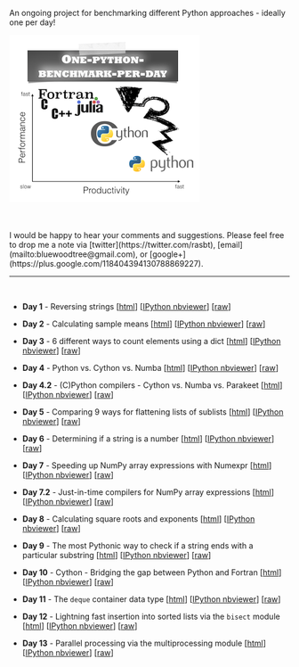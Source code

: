 
An ongoing project for benchmarking different Python approaches - ideally one per day!



![logo](./images/logo.png)


<br>
<br>
I would be happy to hear your comments and suggestions.  
Please feel free to drop me a note via
[twitter](https://twitter.com/rasbt), [email](mailto:bluewoodtree@gmail.com), or [google+](https://plus.google.com/118404394130788869227).
<hr>
<br>

- **Day 1** - Reversing strings [[html](http://htmlpreview.github.io/?https://github.com/rasbt/One-Python-benchmark-per-day/blob/master/htmls/day1_string_reverse.html)] [[IPython nbviewer](http://nbviewer.ipython.org/github/rasbt/One-Python-benchmark-per-day/blob/master/ipython_nbs/day1_string_reverse.ipynb?create=1)] [[raw](https://github.com/rasbt/One-Python-benchmark-per-day/blob/master/ipython_nbs/day1_string_reverse.ipynb)]


- **Day 2** - Calculating sample means [[html](http://htmlpreview.github.io/?https://github.com/rasbt/One-Python-benchmark-per-day/blob/master/htmls/day2_mean_values.html)] [[IPython nbviewer](http://nbviewer.ipython.org/github/rasbt/One-Python-benchmark-per-day/blob/master/ipython_nbs/day2_mean_values.ipynb?create=1)] [[raw](https://github.com/rasbt/One-Python-benchmark-per-day/blob/master/ipython_nbs/day2_mean_values.ipynb)]


- **Day 3** - 6 different ways to count elements using a dict [[html](http://htmlpreview.github.io/?https://github.com/rasbt/One-Python-benchmark-per-day/blob/master/htmls/day3_dictionary_counting.html)] [[IPython nbviewer](http://nbviewer.ipython.org/github/rasbt/One-Python-benchmark-per-day/blob/master/ipython_nbs/day3_dictionary_counting.ipynb?create=1)] [[raw](https://github.com/rasbt/One-Python-benchmark-per-day/blob/master/ipython_nbs/day3_dictionary_counting.ipynb)]


- **Day 4** - Python vs. Cython vs. Numba [[html](http://htmlpreview.github.io/?https://github.com/rasbt/One-Python-benchmark-per-day/blob/master/htmls/day4_python_cython_numba.html)] [[IPython nbviewer](http://nbviewer.ipython.org/github/rasbt/One-Python-benchmark-per-day/blob/master/ipython_nbs/day4_python_cython_numba.ipynb?create=1)] [[raw](https://github.com/rasbt/One-Python-benchmark-per-day/blob/master/ipython_nbs/day4_python_cython_numba.ipynb)]


- **Day 4.2** - (C)Python compilers - Cython vs. Numba vs. Parakeet [[html](http://htmlpreview.github.io/?https://github.com/rasbt/One-Python-benchmark-per-day/blob/master/htmls/day4_2_cython_numba_parakeet.html)] [[IPython nbviewer](http://nbviewer.ipython.org/github/rasbt/One-Python-benchmark-per-day/blob/master/ipython_nbs/day4_2_cython_numba_parakeet.ipynb?create=1)] [[raw](https://github.com/rasbt/One-Python-benchmark-per-day/blob/master/ipython_nbs/day4_2_cython_numba_parakeet.ipynb)]


- **Day 5** - Comparing 9 ways for flattening lists of sublists [[html](http://htmlpreview.github.io/?https://github.com/rasbt/One-Python-benchmark-per-day/blob/master/htmls/day5_flattening_lists.html)] [[IPython nbviewer](http://nbviewer.ipython.org/github/rasbt/One-Python-benchmark-per-day/blob/master/ipython_nbs/day5_flattening_lists.ipynb?create=1)] [[raw](https://github.com/rasbt/One-Python-benchmark-per-day/blob/master/ipython_nbs/day5_flattening_lists.ipynb)]


- **Day 6** - Determining if a string is a number [[html](http://htmlpreview.github.io/?https://github.com/rasbt/One-Python-benchmark-per-day/blob/master/htmls/day6_string_is_number.html)] [[IPython nbviewer](http://nbviewer.ipython.org/github/rasbt/One-Python-benchmark-per-day/blob/master/ipython_nbs/day6_string_is_number.ipynb?create=1)] [[raw](https://github.com/rasbt/One-Python-benchmark-per-day/blob/master/ipython_nbs/day6_string_is_number.ipynb)]


- **Day 7** - Speeding up NumPy array expressions with Numexpr [[html](http://htmlpreview.github.io/?https://github.com/rasbt/One-Python-benchmark-per-day/blob/master/htmls/day7_numpy_numexpr.html)] [[IPython nbviewer](http://nbviewer.ipython.org/github/rasbt/One-Python-benchmark-per-day/blob/master/ipython_nbs/day7_numpy_numexpr.ipynb?create=1)] [[raw](https://github.com/rasbt/One-Python-benchmark-per-day/blob/master/ipython_nbs/day7_numpy_numexpr.ipynb)]


- **Day 7.2** - Just-in-time compilers for NumPy array expressions [[html](http://htmlpreview.github.io/?https://github.com/rasbt/One-Python-benchmark-per-day/blob/master/htmls/day7_2_jit_numpy.html)] [[IPython nbviewer](http://nbviewer.ipython.org/github/rasbt/One-Python-benchmark-per-day/blob/master/ipython_nbs/day7_2_jit_numpy.ipynb?create=1)] [[raw](https://github.com/rasbt/One-Python-benchmark-per-day/blob/master/ipython_nbs/day7_2_jit_numpy.ipynb)]


- **Day 8** - Calculating square roots and exponents [[html](http://htmlpreview.github.io/?https://github.com/rasbt/One-Python-benchmark-per-day/blob/master/htmls/day8_sqrt_and_exp.html)] [[IPython nbviewer](http://nbviewer.ipython.org/github/rasbt/One-Python-benchmark-per-day/blob/master/ipython_nbs/day8_sqrt_and_exp.ipynb?create=1)] [[raw](https://github.com/rasbt/One-Python-benchmark-per-day/blob/master/ipython_nbs/day8_sqrt_and_exp.ipynb)]

- **Day 9** - The most Pythonic way to check if a string ends with a particular substring [[html](http://htmlpreview.github.io/?https://github.com/rasbt/One-Python-benchmark-per-day/blob/master/htmls/day9_string_endswith.html)] [[IPython nbviewer](http://nbviewer.ipython.org/github/rasbt/One-Python-benchmark-per-day/blob/master/ipython_nbs/day9_string_endswith.ipynb?create=1)] [[raw](https://github.com/rasbt/One-Python-benchmark-per-day/blob/master/ipython_nbs/day9_string_endswith.ipynb)]

- **Day 10** - Cython - Bridging the gap between Python and Fortran [[html](http://htmlpreview.github.io/?https://github.com/rasbt/One-Python-benchmark-per-day/blob/master/htmls/day10_fortran_lstsqr.html)] [[IPython nbviewer](http://nbviewer.ipython.org/github/rasbt/One-Python-benchmark-per-day/blob/master/ipython_nbs/day10_fortran_lstsqr.ipynb?create=1)] [[raw](https://github.com/rasbt/One-Python-benchmark-per-day/blob/master/ipython_nbs/day10_fortran_lstsqr.ipynb)]

- **Day 11** - The `deque` container data type [[html](http://htmlpreview.github.io/?https://github.com/rasbt/One-Python-benchmark-per-day/blob/master/htmls/day11_deque_container.html)] [[IPython nbviewer](http://nbviewer.ipython.org/github/rasbt/One-Python-benchmark-per-day/blob/master/ipython_nbs/day11_deque_container.ipynb?create=1)] [[raw](https://github.com/rasbt/One-Python-benchmark-per-day/blob/master/ipython_nbs/day11_deque_container.ipynb)]

- **Day 12** - Lightning fast insertion into sorted lists via the `bisect` module [[html](http://htmlpreview.github.io/?https://github.com/rasbt/One-Python-benchmark-per-day/blob/master/htmls/day12_insert_into_sorted_list.html)] [[IPython nbviewer](http://nbviewer.ipython.org/github/rasbt/One-Python-benchmark-per-day/blob/master/ipython_nbs/day12_insert_into_sorted_list.ipynb?create=1)] [[raw](https://github.com/rasbt/One-Python-benchmark-per-day/blob/master/ipython_nbs/day12_insert_into_sorted_list.ipynb)]

- **Day 13** - Parallel processing via the multiprocessing module [[html](http://htmlpreview.github.io/?https://github.com/rasbt/One-Python-benchmark-per-day/blob/master/htmls/day13_multiprocessing_intro.html)] [[IPython nbviewer](http://nbviewer.ipython.org/github/rasbt/python_reference/blob/master/tutorials/multiprocessing_intro.ipynb?create=1)] [[raw](https://github.com/rasbt/python_reference/blob/master/tutorials/multiprocessing_intro.ipynb)]